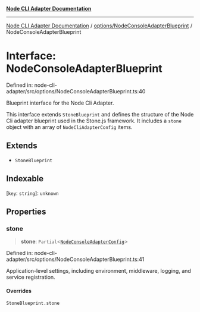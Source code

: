 [**Node CLI Adapter Documentation**](../../../README.md)

***

[Node CLI Adapter Documentation](../../../README.md) / [options/NodeConsoleAdapterBlueprint](../README.md) / NodeConsoleAdapterBlueprint

# Interface: NodeConsoleAdapterBlueprint

Defined in: node-cli-adapter/src/options/NodeConsoleAdapterBlueprint.ts:40

Blueprint interface for the Node Cli Adapter.

This interface extends `StoneBlueprint` and defines the structure of the
Node Cli adapter blueprint used in the Stone.js framework. It includes
a `stone` object with an array of `NodeCliAdapterConfig` items.

## Extends

- `StoneBlueprint`

## Indexable

\[`key`: `string`\]: `unknown`

## Properties

### stone

> **stone**: `Partial`\<[`NodeConsoleAdapterConfig`](NodeConsoleAdapterConfig.md)\>

Defined in: node-cli-adapter/src/options/NodeConsoleAdapterBlueprint.ts:41

Application-level settings, including environment, middleware, logging, and service registration.

#### Overrides

`StoneBlueprint.stone`
